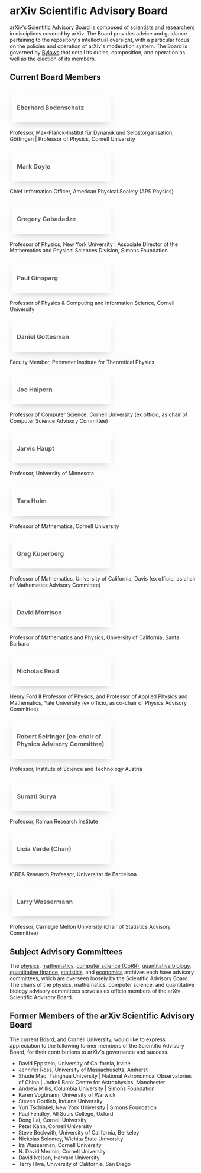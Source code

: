 arXiv Scientific Advisory Board
===============================

<style>
blockquote {
  border-left:0;
  margin:0;
  padding:0;
}
blockquote ul {
  list-style: none;
  margin: 0;
  padding: 0;
  display: flex;
  flex-direction: row;
  flex-wrap: wrap;
  justify-content: space-between;
}
blockquote ul li {
  width: 100%;
  padding:1em;
  margin:1%;
  box-shadow: 0 10px 25px -10px rgba(0,0,0,0.25);
}
blockquote ul li img {
  height:40px;
  display:block;
  margin:1em auto 0 auto;
}
@media (min-width: 576px) {
  blockquote ul li {
    width: 48%;
  }
}
@media (min-width: 986px) {
  blockquote ul li {
    width: 23%;
  }
}
</style>

arXiv's Scientific Advisory Board is composed of scientists and researchers in disciplines covered by arXiv. The Board provides advice and guidance pertaining to the repository's intellectual oversight, with a particular focus on the policies and operation of arXiv's moderation system. The Board is governed by [Bylaws](/about/sab_bylaws) that detail its duties, composition, and operation as well as the election of its members.

## Current Board Members

> -   ### Eberhard Bodenschatz
Professor, Max-Planck-Institut für Dynamik und Selbstorganisation, Göttingen \| Professor of Physics, Cornell University
> -   ### Mark Doyle
Chief Information Officer, American Physical Society (APS Physics)
> -   ### Gregory Gabadadze
Professor of Physics, New York University \|
    Associate Director of the Mathematics and Physical Sciences
    Division, Simons Foundation
> -   ### Paul Ginsparg
Professor of Physics & Computing and Information
    Science, Cornell University
> -   ### Daniel Gottesman
Faculty Member, Perimeter Institute for
    Theoretical Physics
> -   ### Joe Halpern
Professor of Computer Science, Cornell University (ex
    officio, as chair of Computer Science Advisory Committee)
> -   ### Jarvis Haupt
Professor, University of Minnesota
> -   ### Tara Holm
Professor of Mathematics, Cornell University
> -   ### Greg Kuperberg
Professor of Mathematics, University of California,
    Davis (ex officio, as chair of Mathematics Advisory Committee)
> -   ### David Morrison
Professor of Mathematics and Physics,
    University of California, Santa Barbara
> -   ### Nicholas Read
Henry Ford II Professor of Physics, and Professor of
    Applied Physics and Mathematics, Yale University (ex officio, as
    co-chair of Physics Advisory Committee)
> -   ### Robert Seiringer (co-chair of Physics Advisory Committee)
Professor, Institute of Science and Technology Austria
> -   ### Sumati Surya
Professor, Raman Research Institute
> -   ### Licia Verde (**Chair**)
ICREA Research Professor, Universitat de Barcelona
> -   ### Larry Wassermann
Professor, Carnegie Mellon University (chair of Statistics Advisory Committee)

<span id="advisory_committees"></span>

## Subject Advisory Committees

The [physics](/new/physics#advisory_committee),
[mathematics](/new/math#advisory_committee), [computer science
(CoRR)](/corr/advisorycommittee), [quantitative
biology](/new/q-bio#advisory_committee), [quantitative
finance](/new/q-fin#advisory_committee),
[statistics](/new/stat#advisory_committee), and [economics](/help/econ) archives each have
advisory committees, which are overseen loosely by the Scientific
Advisory Board. The chairs of the physics, mathematics, computer
science, and quantitative biology advisory committees serve as ex
officio members of the arXiv Scientific Advisory Board.

## Former Members of the arXiv Scientific Advisory Board

The current Board, and Cornell University, would like to express
appreciation to the following former members of the Scientific Advisory
Board, for their contributions to arXiv's governance and success.

-   David Eppstein, University of California, Irvine
-   Jennifer Ross, University of Massachusetts, Amherst
-   Shude Mao, Tsinghua University \| National Astronomical
    Observatories of China \| Jodrell Bank Centre for Astrophysics,
    Manchester
-   Andrew Millis, Columbia University \| Simons Foundation
-   Karen Vogtmann, University of Warwick
-   Steven Gottlieb, Indiana University
-   Yuri Tschinkel, New York University \| Simons Foundation
-   Paul Fendley, All Souls College, Oxford
-   Dong Lai, Cornell University
-   Peter Kahn, Cornell University
-   Steve Beckwith, University of California, Berkeley
-   Nickolas Solomey, Wichita State University
-   Ira Wasserman, Cornell University
-   N. David Mermin, Cornell University
-   David Nelson, Harvard University
-   Terry Hwa, University of California, San Diego
